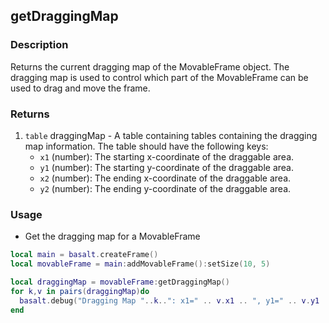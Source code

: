 ## getDraggingMap

### Description

Returns the current dragging map of the MovableFrame object. The dragging map is used to control which part of the MovableFrame can be used to drag and move the frame.

### Returns

1. `table` draggingMap - A table containing tables containing the dragging map information. The table should have the following keys:
    * `x1` (number): The starting x-coordinate of the draggable area.
    * `y1` (number): The starting y-coordinate of the draggable area.
    * `x2` (number): The ending x-coordinate of the draggable area.
    * `y2` (number): The ending y-coordinate of the draggable area.

### Usage

* Get the dragging map for a MovableFrame

```lua
local main = basalt.createFrame()
local movableFrame = main:addMovableFrame():setSize(10, 5)

local draggingMap = movableFrame:getDraggingMap()
for k,v in pairs(draggingMap)do
  basalt.debug("Dragging Map "..k..": x1=" .. v.x1 .. ", y1=" .. v.y1 .. ", x2=" .. v.x2 .. ", y2=" .. v.y2)
end
```
